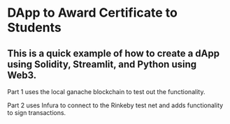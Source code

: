 # DApp to Award Certificate to Students

## This is a quick example of how to create a dApp using Solidity, Streamlit, and Python using Web3.

Part 1 uses the local ganache blockchain to test out the functionality.

Part 2 uses Infura to connect to the Rinkeby test net and adds functionality to sign transactions.
